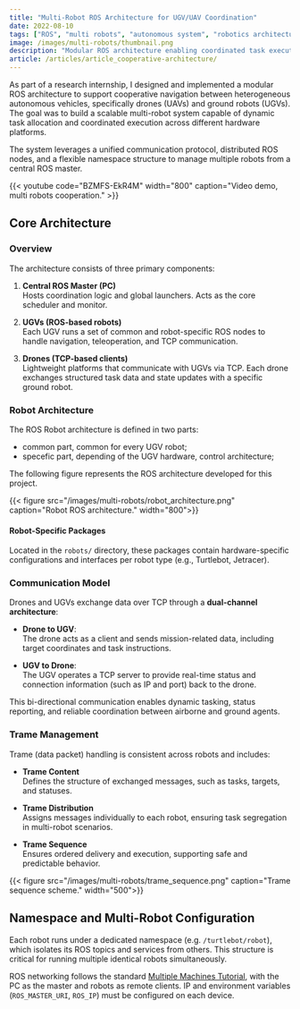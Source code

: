 ```yaml
---
title: "Multi-Robot ROS Architecture for UGV/UAV Coordination"
date: 2022-08-10
tags: ["ROS", "multi robots", "autonomous system", "robotics architecture"]
image: /images/multi-robots/thumbnail.png
description: "Modular ROS architecture enabling coordinated task execution between drones and ground robots using TCP."
article: /articles/article_cooperative-architecture/
---
```


As part of a research internship, I designed and implemented a modular ROS architecture to support cooperative navigation between heterogeneous autonomous vehicles, specifically drones (UAVs) and ground robots (UGVs). The goal was to build a scalable multi-robot system capable of dynamic task allocation and coordinated execution across different hardware platforms.

The system leverages a unified communication protocol, distributed ROS nodes, and a flexible namespace structure to manage multiple robots from a central ROS master.

{{< youtube code="BZMFS-EkR4M" width="800" caption="Video demo, multi robots cooperation." >}}



## Core Architecture

### Overview

The architecture consists of three primary components:

1. **Central ROS Master (PC)**  
   Hosts coordination logic and global launchers. Acts as the core scheduler and monitor.

2. **UGVs (ROS-based robots)**  
   Each UGV runs a set of common and robot-specific ROS nodes to handle navigation, teleoperation, and TCP communication.

3. **Drones (TCP-based clients)**  
   Lightweight platforms that communicate with UGVs via TCP. Each drone exchanges structured task data and state updates with a specific ground robot.

### Robot Architecture

The ROS Robot architecture is defined in two parts: 
- common part, common for every UGV robot;
- specefic part, depending of the UGV hardware, control architecture;

The following figure represents the ROS architecture developed for this project.

{{< figure src="/images/multi-robots/robot_architecture.png" caption="Robot ROS architecture." width="800">}}

#### Robot-Specific Packages

Located in the `robots/` directory, these packages contain hardware-specific configurations and interfaces per robot type (e.g., Turtlebot, Jetracer).


### Communication Model

Drones and UGVs exchange data over TCP through a **dual-channel architecture**:

- **Drone to UGV**:  
  The drone acts as a client and sends mission-related data, including target coordinates and task instructions.

- **UGV to Drone**:  
  The UGV operates a TCP server to provide real-time status and connection information (such as IP and port) back to the drone.

This bi-directional communication enables dynamic tasking, status reporting, and reliable coordination between airborne and ground agents.



### Trame Management

Trame (data packet) handling is consistent across robots and includes:

- **Trame Content**  
  Defines the structure of exchanged messages, such as tasks, targets, and statuses.

- **Trame Distribution**  
  Assigns messages individually to each robot, ensuring task segregation in multi-robot scenarios.

- **Trame Sequence**  
  Ensures ordered delivery and execution, supporting safe and predictable behavior.


{{< figure src="/images/multi-robots/trame_sequence.png" caption="Trame sequence scheme." width="500">}}



## Namespace and Multi-Robot Configuration

Each robot runs under a dedicated namespace (e.g. `/turtlebot/robot`), which isolates its ROS topics and services from others. This structure is critical for running multiple identical robots simultaneously.

ROS networking follows the standard [Multiple Machines Tutorial](http://wiki.ros.org/ROS/Tutorials/MultipleMachines), with the PC as the master and robots as remote clients. IP and environment variables (`ROS_MASTER_URI`, `ROS_IP`) must be configured on each device.
